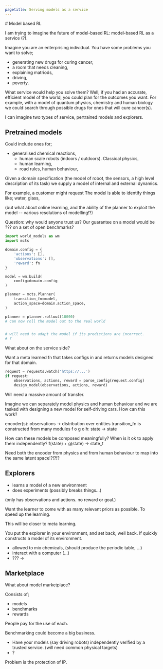 ```yaml
---
pagetitle: Serving models as a service
---
```


<div>
# Model based RL

I am trying to imagine the future of model-based RL: model-based RL as a service (?).

Imagine you are an enterprising individual. You have some problems you want to solve;

- generating new drugs for curing cancer,
- a room that needs cleaning,
- explaining matriods,
- driving,
- poverty.

What service would help you solve them? Well, if you had an accurate, efficient model of the world, you could plan for the outcomes you want. For example, with a model of quantum physics, chemistry and human biology we could search through possible drugs for ones that will cure cancer(s).

I can imagine two types of service, pertrained models and explorers.

## Pretrained models

Could include ones for;
- generalised chemical reactions,
  - human scale robots (indoors / outdoors). Classical physics,
  - human learning,
  - road rules, human behaviour,

Given a domain specification (the model of robot, the sensors, a high level description of its task)
we supply a model of internal and external dynamics.

For example, a customer might request
The model is able to identify things like; water, glass,

(but what about online learning, and the ability of the planner to exploit the model -- various resolutions of modelling!?)


Question: why would anyone trust us? Our guarantee on a model would be ??? on a set of open benchmarks?

  ```python
  import world_models as wm
  import mcts

  domain.config = {
      'actions': [],
      'observations': [],
      'reward': fn
  }

  model = wm.build(
      config=domain.config
  )

  planner = mcts.Planner(
      transition_fn=model,
      action_space=domain.action_space,
  )

  planner = planner.rollout(10000)
  # can now roll the model out to the real world


  # will need to adapt the model if its predictions are incorrect.
  # ?
  ```

  What about on the service side?

  Want a meta learned fn that takes configs in and returns models designed
  for that domain.


  ```python
  request = requests.watch('https://...')
  if request:
      observations, actions, reward = parse_config(request.config)
      design_model(observations, actions, reward)
  ```

  Will need a massive amount of transfer.

  Imagine we can separately model physics and human behaviour and we are tasked with designing
  a new model for self-driving cars. How can this work?

  encoder(s): observations -> distribution over entities
  transition_fn is constructed from many modules
  f o g o h: state -> state

  How can these models be composed meaningfully?
  When is it ok to apply them independently?
  f(state) + g(state) -> state_t

  Need both the encoder from physics and from human behaviour to map into the same latent space!?!?!?

## Explorers
  - learns a model of a new environment
  - does experiments (possibly breaks things...)

(only has observations and actions. no reward or goal.)

Want the learner to come with as many relevant priors as possible. To speed up the learning.

This will be closer to meta learning.

You put the explorer in your environment, and set back, well back. If quickly constructs a model of its environment.

- allowed to mix chemicals, (should produce the periodic table, ...)
- interact with a computer (...)
- ??? ->

## Marketplace

What about model marketplace?

Consists of;
- models
- benchmarks
- rewards

People pay for the use of each.


Benchmarking could become a big business.
- Have your models (say driving robots) independently verified by a trusted service. (will need common physical targets)
- ?



Problem is the protection of IP.

</div>
